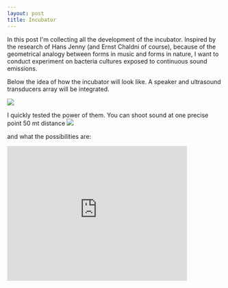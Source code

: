 ```yaml
---
layout: post
title: Incubator
---
```


In this post I'm collecting all the development of the incubator.
Inspired by the research of Hans Jenny (and Ernst Chaldni of course), because of the geometrical analogy between forms in music and forms in nature, I want to conduct experiment on bacteria cultures exposed to continuous sound emissions.

Below the idea of how the incubator will look like.
A speaker and ultrasound transducers array will be integrated. 

<img src="https://dl.dropboxusercontent.com/u/16334624/Incubator.JPG">

I quickly tested the power of them. You can shoot sound at one precise point 50 mt distance
<img src="https://dl.dropboxusercontent.com/u/16334624/120.JPG">

and what the possibilities are:

<iframe width="420" height="315" src="https://www.youtube.com/embed/SdX01XRhb_4" frameborder="0" allowfullscreen></iframe>
